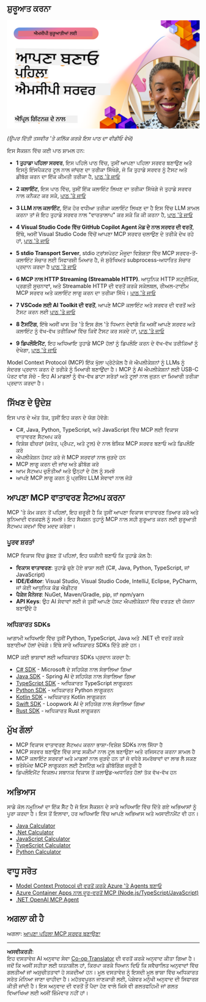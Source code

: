 <!--
CO_OP_TRANSLATOR_METADATA:
{
  "original_hash": "1197b6dbde36773e04a5ae826557fdb9",
  "translation_date": "2025-08-26T17:34:27+00:00",
  "source_file": "03-GettingStarted/README.md",
  "language_code": "pa"
}
-->
## ਸ਼ੁਰੂਆਤ ਕਰਨਾ  

[![ਆਪਣਾ ਪਹਿਲਾ MCP ਸਰਵਰ ਬਣਾਓ](../../../translated_images/04.0ea920069efd979a0b2dad51e72c1df7ead9c57b3305796068a6cee1f0dd6674.pa.png)](https://youtu.be/sNDZO9N4m9Y)

_(ਉਪਰ ਦਿੱਤੀ ਤਸਵੀਰ 'ਤੇ ਕਲਿੱਕ ਕਰਕੇ ਇਸ ਪਾਠ ਦਾ ਵੀਡੀਓ ਵੇਖੋ)_

ਇਸ ਸੈਕਸ਼ਨ ਵਿੱਚ ਕਈ ਪਾਠ ਸ਼ਾਮਲ ਹਨ:

- **1 ਤੁਹਾਡਾ ਪਹਿਲਾ ਸਰਵਰ**, ਇਸ ਪਹਿਲੇ ਪਾਠ ਵਿੱਚ, ਤੁਸੀਂ ਆਪਣਾ ਪਹਿਲਾ ਸਰਵਰ ਬਣਾਉਣ ਅਤੇ ਇਸਨੂੰ ਇੰਸਪੈਕਟਰ ਟੂਲ ਨਾਲ ਜਾਂਚਣ ਦਾ ਤਰੀਕਾ ਸਿੱਖੋਗੇ, ਜੋ ਕਿ ਤੁਹਾਡੇ ਸਰਵਰ ਨੂੰ ਟੈਸਟ ਅਤੇ ਡੀਬੱਗ ਕਰਨ ਦਾ ਇੱਕ ਕੀਮਤੀ ਤਰੀਕਾ ਹੈ, [ਪਾਠ 'ਤੇ ਜਾਓ](01-first-server/README.md)

- **2 ਕਲਾਇੰਟ**, ਇਸ ਪਾਠ ਵਿੱਚ, ਤੁਸੀਂ ਇੱਕ ਕਲਾਇੰਟ ਲਿਖਣ ਦਾ ਤਰੀਕਾ ਸਿੱਖੋਗੇ ਜੋ ਤੁਹਾਡੇ ਸਰਵਰ ਨਾਲ ਕਨੈਕਟ ਕਰ ਸਕੇ, [ਪਾਠ 'ਤੇ ਜਾਓ](02-client/README.md)

- **3 LLM ਨਾਲ ਕਲਾਇੰਟ**, ਇੱਕ ਹੋਰ ਵਧੀਆ ਤਰੀਕਾ ਕਲਾਇੰਟ ਲਿਖਣ ਦਾ ਹੈ ਇਸ ਵਿੱਚ LLM ਸ਼ਾਮਲ ਕਰਨਾ ਤਾਂ ਜੋ ਇਹ ਤੁਹਾਡੇ ਸਰਵਰ ਨਾਲ "ਵਾਰਤਾਲਾਪ" ਕਰ ਸਕੇ ਕਿ ਕੀ ਕਰਨਾ ਹੈ, [ਪਾਠ 'ਤੇ ਜਾਓ](03-llm-client/README.md)

- **4 Visual Studio Code ਵਿੱਚ GitHub Copilot Agent ਮੋਡ ਦੇ ਨਾਲ ਸਰਵਰ ਦੀ ਵਰਤੋਂ**, ਇੱਥੇ, ਅਸੀਂ Visual Studio Code ਵਿੱਚੋਂ ਆਪਣਾ MCP ਸਰਵਰ ਚਲਾਉਣ ਦੇ ਤਰੀਕੇ ਦੇਖ ਰਹੇ ਹਾਂ, [ਪਾਠ 'ਤੇ ਜਾਓ](04-vscode/README.md)

- **5 stdio Transport Server**, stdio ਟ੍ਰਾਂਸਪੋਰਟ ਮੌਜੂਦਾ ਵਿਸ਼ੇਸ਼ਤਾ ਵਿੱਚ MCP ਸਰਵਰ-ਤੋਂ-ਕਲਾਇੰਟ ਸੰਚਾਰ ਲਈ ਸਿਫਾਰਸ਼ੀ ਮਿਆਰ ਹੈ, ਜੋ ਸੁਰੱਖਿਅਤ subprocess-ਅਧਾਰਿਤ ਸੰਚਾਰ ਪ੍ਰਦਾਨ ਕਰਦਾ ਹੈ [ਪਾਠ 'ਤੇ ਜਾਓ](05-stdio-server/README.md)

- **6 MCP ਨਾਲ HTTP Streaming (Streamable HTTP)**. ਆਧੁਨਿਕ HTTP ਸਟ੍ਰੀਮਿੰਗ, ਪ੍ਰਗਤੀ ਸੂਚਨਾਵਾਂ, ਅਤੇ Streamable HTTP ਦੀ ਵਰਤੋਂ ਕਰਕੇ ਸਕੇਲਬਲ, ਰੀਅਲ-ਟਾਈਮ MCP ਸਰਵਰ ਅਤੇ ਕਲਾਇੰਟ ਲਾਗੂ ਕਰਨ ਦਾ ਤਰੀਕਾ ਸਿੱਖੋ। [ਪਾਠ 'ਤੇ ਜਾਓ](06-http-streaming/README.md)

- **7 VSCode ਲਈ AI Toolkit ਦੀ ਵਰਤੋਂ**, ਆਪਣੇ MCP ਕਲਾਇੰਟ ਅਤੇ ਸਰਵਰ ਦੀ ਵਰਤੋਂ ਅਤੇ ਟੈਸਟ ਕਰਨ ਲਈ [ਪਾਠ 'ਤੇ ਜਾਓ](07-aitk/README.md)

- **8 ਟੈਸਟਿੰਗ**, ਇੱਥੇ ਅਸੀਂ ਖਾਸ ਤੌਰ 'ਤੇ ਇਸ ਗੱਲ 'ਤੇ ਧਿਆਨ ਦੇਵਾਂਗੇ ਕਿ ਅਸੀਂ ਆਪਣੇ ਸਰਵਰ ਅਤੇ ਕਲਾਇੰਟ ਨੂੰ ਵੱਖ-ਵੱਖ ਤਰੀਕਿਆਂ ਵਿੱਚ ਕਿਵੇਂ ਟੈਸਟ ਕਰ ਸਕਦੇ ਹਾਂ, [ਪਾਠ 'ਤੇ ਜਾਓ](08-testing/README.md)

- **9 ਡਿਪਲੌਇਮੈਂਟ**, ਇਹ ਅਧਿਆਇ ਤੁਹਾਡੇ MCP ਹੱਲਾਂ ਨੂੰ ਡਿਪਲੌਇ ਕਰਨ ਦੇ ਵੱਖ-ਵੱਖ ਤਰੀਕਿਆਂ ਨੂੰ ਦੇਖੇਗਾ, [ਪਾਠ 'ਤੇ ਜਾਓ](09-deployment/README.md)

Model Context Protocol (MCP) ਇੱਕ ਖੁੱਲਾ ਪ੍ਰੋਟੋਕੋਲ ਹੈ ਜੋ ਐਪਲੀਕੇਸ਼ਨਾਂ ਨੂੰ LLMs ਨੂੰ ਸੰਦਰਭ ਪ੍ਰਦਾਨ ਕਰਨ ਦੇ ਤਰੀਕੇ ਨੂੰ ਮਿਆਰੀ ਬਣਾਉਂਦਾ ਹੈ। MCP ਨੂੰ AI ਐਪਲੀਕੇਸ਼ਨਾਂ ਲਈ USB-C ਪੋਰਟ ਵਾਂਗ ਸੋਚੋ - ਇਹ AI ਮਾਡਲਾਂ ਨੂੰ ਵੱਖ-ਵੱਖ ਡਾਟਾ ਸਰੋਤਾਂ ਅਤੇ ਟੂਲਾਂ ਨਾਲ ਜੁੜਨ ਦਾ ਮਿਆਰੀ ਤਰੀਕਾ ਪ੍ਰਦਾਨ ਕਰਦਾ ਹੈ।

## ਸਿੱਖਣ ਦੇ ਉਦੇਸ਼

ਇਸ ਪਾਠ ਦੇ ਅੰਤ ਤੱਕ, ਤੁਸੀਂ ਇਹ ਕਰਨ ਦੇ ਯੋਗ ਹੋਵੋਗੇ:

- C#, Java, Python, TypeScript, ਅਤੇ JavaScript ਵਿੱਚ MCP ਲਈ ਵਿਕਾਸ ਵਾਤਾਵਰਣ ਸੈਟਅਪ ਕਰੋ
- ਵਿਸ਼ੇਸ਼ ਫੀਚਰਾਂ (ਸਰੋਤ, ਪ੍ਰੋੰਪਟ, ਅਤੇ ਟੂਲ) ਦੇ ਨਾਲ ਬੇਸਿਕ MCP ਸਰਵਰ ਬਣਾਓ ਅਤੇ ਡਿਪਲੌਇ ਕਰੋ
- ਐਪਲੀਕੇਸ਼ਨ ਹੋਸਟ ਕਰੋ ਜੋ MCP ਸਰਵਰਾਂ ਨਾਲ ਜੁੜਦੇ ਹਨ
- MCP ਲਾਗੂ ਕਰਨ ਦੀ ਜਾਂਚ ਅਤੇ ਡੀਬੱਗ ਕਰੋ
- ਆਮ ਸੈਟਅਪ ਚੁਣੌਤੀਆਂ ਅਤੇ ਉਨ੍ਹਾਂ ਦੇ ਹੱਲ ਨੂੰ ਸਮਝੋ
- ਆਪਣੇ MCP ਲਾਗੂ ਕਰਨ ਨੂੰ ਪ੍ਰਸਿੱਧ LLM ਸੇਵਾਵਾਂ ਨਾਲ ਜੋੜੋ

## ਆਪਣਾ MCP ਵਾਤਾਵਰਣ ਸੈਟਅਪ ਕਰਨਾ

MCP 'ਤੇ ਕੰਮ ਕਰਨ ਤੋਂ ਪਹਿਲਾਂ, ਇਹ ਜ਼ਰੂਰੀ ਹੈ ਕਿ ਤੁਸੀਂ ਆਪਣਾ ਵਿਕਾਸ ਵਾਤਾਵਰਣ ਤਿਆਰ ਕਰੋ ਅਤੇ ਬੁਨਿਆਦੀ ਵਰਕਫਲੋ ਨੂੰ ਸਮਝੋ। ਇਹ ਸੈਕਸ਼ਨ ਤੁਹਾਨੂੰ MCP ਨਾਲ ਸਹੀ ਸ਼ੁਰੂਆਤ ਕਰਨ ਲਈ ਸ਼ੁਰੂਆਤੀ ਸੈਟਅਪ ਕਦਮਾਂ ਵਿੱਚ ਮਦਦ ਕਰੇਗਾ।

### ਪੂਰਵ ਸ਼ਰਤਾਂ

MCP ਵਿਕਾਸ ਵਿੱਚ ਡੁੱਬਣ ਤੋਂ ਪਹਿਲਾਂ, ਇਹ ਯਕੀਨੀ ਬਣਾਓ ਕਿ ਤੁਹਾਡੇ ਕੋਲ ਹੈ:

- **ਵਿਕਾਸ ਵਾਤਾਵਰਣ**: ਤੁਹਾਡੇ ਚੁਣੇ ਹੋਏ ਭਾਸ਼ਾ ਲਈ (C#, Java, Python, TypeScript, ਜਾਂ JavaScript)
- **IDE/Editor**: Visual Studio, Visual Studio Code, IntelliJ, Eclipse, PyCharm, ਜਾਂ ਕੋਈ ਆਧੁਨਿਕ ਕੋਡ ਐਡੀਟਰ
- **ਪੈਕੇਜ ਮੈਨੇਜਰ**: NuGet, Maven/Gradle, pip, ਜਾਂ npm/yarn
- **API Keys**: ਉਹ AI ਸੇਵਾਵਾਂ ਲਈ ਜੋ ਤੁਸੀਂ ਆਪਣੇ ਹੋਸਟ ਐਪਲੀਕੇਸ਼ਨਾਂ ਵਿੱਚ ਵਰਤਣ ਦੀ ਯੋਜਨਾ ਬਣਾਉਂਦੇ ਹੋ

### ਅਧਿਕਾਰਤ SDKs

ਆਗਾਮੀ ਅਧਿਆਇ ਵਿੱਚ ਤੁਸੀਂ Python, TypeScript, Java ਅਤੇ .NET ਦੀ ਵਰਤੋਂ ਕਰਕੇ ਬਣਾਈਆਂ ਹੱਲਾਂ ਦੇਖੋਗੇ। ਇੱਥੇ ਸਾਰੇ ਅਧਿਕਾਰਤ SDKs ਦਿੱਤੇ ਗਏ ਹਨ।

MCP ਕਈ ਭਾਸ਼ਾਵਾਂ ਲਈ ਅਧਿਕਾਰਤ SDKs ਪ੍ਰਦਾਨ ਕਰਦਾ ਹੈ:
- [C# SDK](https://github.com/modelcontextprotocol/csharp-sdk) - Microsoft ਦੇ ਸਹਿਯੋਗ ਨਾਲ ਸੰਭਾਲਿਆ ਗਿਆ
- [Java SDK](https://github.com/modelcontextprotocol/java-sdk) - Spring AI ਦੇ ਸਹਿਯੋਗ ਨਾਲ ਸੰਭਾਲਿਆ ਗਿਆ
- [TypeScript SDK](https://github.com/modelcontextprotocol/typescript-sdk) - ਅਧਿਕਾਰਤ TypeScript ਲਾਗੂਕਰਨ
- [Python SDK](https://github.com/modelcontextprotocol/python-sdk) - ਅਧਿਕਾਰਤ Python ਲਾਗੂਕਰਨ
- [Kotlin SDK](https://github.com/modelcontextprotocol/kotlin-sdk) - ਅਧਿਕਾਰਤ Kotlin ਲਾਗੂਕਰਨ
- [Swift SDK](https://github.com/modelcontextprotocol/swift-sdk) - Loopwork AI ਦੇ ਸਹਿਯੋਗ ਨਾਲ ਸੰਭਾਲਿਆ ਗਿਆ
- [Rust SDK](https://github.com/modelcontextprotocol/rust-sdk) - ਅਧਿਕਾਰਤ Rust ਲਾਗੂਕਰਨ

## ਮੁੱਖ ਗੱਲਾਂ

- MCP ਵਿਕਾਸ ਵਾਤਾਵਰਣ ਸੈਟਅਪ ਕਰਨਾ ਭਾਸ਼ਾ-ਵਿਸ਼ੇਸ਼ SDKs ਨਾਲ ਸਿੱਧਾ ਹੈ
- MCP ਸਰਵਰ ਬਣਾਉਣ ਵਿੱਚ ਸਾਫ਼ ਸਕੀਮਾਂ ਨਾਲ ਟੂਲ ਬਣਾਉਣਾ ਅਤੇ ਰਜਿਸਟਰ ਕਰਨਾ ਸ਼ਾਮਲ ਹੈ
- MCP ਕਲਾਇੰਟ ਸਰਵਰਾਂ ਅਤੇ ਮਾਡਲਾਂ ਨਾਲ ਜੁੜਦੇ ਹਨ ਤਾਂ ਜੋ ਵਧੇਰੇ ਸਮਰੱਥਾਵਾਂ ਦਾ ਲਾਭ ਲੈ ਸਕਣ
- ਭਰੋਸੇਮੰਦ MCP ਲਾਗੂਕਰਨ ਲਈ ਟੈਸਟਿੰਗ ਅਤੇ ਡੀਬੱਗਿੰਗ ਜ਼ਰੂਰੀ ਹੈ
- ਡਿਪਲੌਇਮੈਂਟ ਵਿਕਲਪ ਸਥਾਨਕ ਵਿਕਾਸ ਤੋਂ ਕਲਾਉਡ-ਅਧਾਰਿਤ ਹੱਲਾਂ ਤੱਕ ਵੱਖ-ਵੱਖ ਹਨ

## ਅਭਿਆਸ

ਸਾਡੇ ਕੋਲ ਨਮੂਨਿਆਂ ਦਾ ਇੱਕ ਸੈੱਟ ਹੈ ਜੋ ਇਸ ਸੈਕਸ਼ਨ ਦੇ ਸਾਰੇ ਅਧਿਆਇ ਵਿੱਚ ਦਿੱਤੇ ਗਏ ਅਭਿਆਸਾਂ ਨੂੰ ਪੂਰਾ ਕਰਦਾ ਹੈ। ਇਸ ਤੋਂ ਇਲਾਵਾ, ਹਰ ਅਧਿਆਇ ਵਿੱਚ ਆਪਣੇ ਅਭਿਆਸ ਅਤੇ ਅਸਾਈਨਮੈਂਟ ਵੀ ਹਨ।

- [Java Calculator](./samples/java/calculator/README.md)
- [.Net Calculator](../../../03-GettingStarted/samples/csharp)
- [JavaScript Calculator](./samples/javascript/README.md)
- [TypeScript Calculator](./samples/typescript/README.md)
- [Python Calculator](../../../03-GettingStarted/samples/python)

## ਵਾਧੂ ਸਰੋਤ

- [Model Context Protocol ਦੀ ਵਰਤੋਂ ਕਰਕੇ Azure 'ਤੇ Agents ਬਣਾਓ](https://learn.microsoft.com/azure/developer/ai/intro-agents-mcp)
- [Azure Container Apps ਨਾਲ ਦੂਰ-ਵਰਤੋਂ MCP (Node.js/TypeScript/JavaScript)](https://learn.microsoft.com/samples/azure-samples/mcp-container-ts/mcp-container-ts/)
- [.NET OpenAI MCP Agent](https://learn.microsoft.com/samples/azure-samples/openai-mcp-agent-dotnet/openai-mcp-agent-dotnet/)

## ਅਗਲਾ ਕੀ ਹੈ

ਅਗਲਾ: [ਆਪਣਾ ਪਹਿਲਾ MCP ਸਰਵਰ ਬਣਾਉਣਾ](01-first-server/README.md)

---

**ਅਸਵੀਕਰਤੀ**:  
ਇਹ ਦਸਤਾਵੇਜ਼ AI ਅਨੁਵਾਦ ਸੇਵਾ [Co-op Translator](https://github.com/Azure/co-op-translator) ਦੀ ਵਰਤੋਂ ਕਰਕੇ ਅਨੁਵਾਦ ਕੀਤਾ ਗਿਆ ਹੈ। ਜਦੋਂ ਕਿ ਅਸੀਂ ਸਹੀਤਾ ਲਈ ਯਤਨਸ਼ੀਲ ਹਾਂ, ਕਿਰਪਾ ਕਰਕੇ ਧਿਆਨ ਦਿਓ ਕਿ ਸਵੈਚਾਲਿਤ ਅਨੁਵਾਦਾਂ ਵਿੱਚ ਗਲਤੀਆਂ ਜਾਂ ਅਸੁਚੀਤਤਾਵਾਂ ਹੋ ਸਕਦੀਆਂ ਹਨ। ਮੂਲ ਦਸਤਾਵੇਜ਼ ਨੂੰ ਇਸਦੀ ਮੂਲ ਭਾਸ਼ਾ ਵਿੱਚ ਅਧਿਕਾਰਤ ਸਰੋਤ ਮੰਨਿਆ ਜਾਣਾ ਚਾਹੀਦਾ ਹੈ। ਮਹੱਤਵਪੂਰਨ ਜਾਣਕਾਰੀ ਲਈ, ਪੇਸ਼ੇਵਰ ਮਨੁੱਖੀ ਅਨੁਵਾਦ ਦੀ ਸਿਫਾਰਸ਼ ਕੀਤੀ ਜਾਂਦੀ ਹੈ। ਇਸ ਅਨੁਵਾਦ ਦੀ ਵਰਤੋਂ ਤੋਂ ਪੈਦਾ ਹੋਣ ਵਾਲੇ ਕਿਸੇ ਵੀ ਗਲਤਫਹਿਮੀ ਜਾਂ ਗਲਤ ਵਿਆਖਿਆ ਲਈ ਅਸੀਂ ਜ਼ਿੰਮੇਵਾਰ ਨਹੀਂ ਹਾਂ।